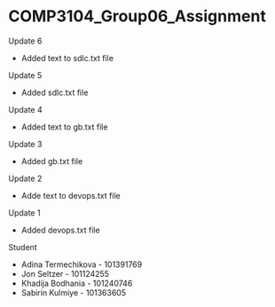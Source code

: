 # COMP3104_Group06_Assignment

Update 6
- Added text to sdlc.txt file

Update 5
- Added sdlc.txt file

Update 4
- Added text to gb.txt file

Update 3
- Added gb.txt file

Update 2
- Adde text to devops.txt file

Update 1
- Added devops.txt file

Student
- Adina Termechikova - 101391769
- Jon Seltzer - 101124255
- Khadija Bodhania - 101240746
- Sabirin  Kulmiye - 101363605

